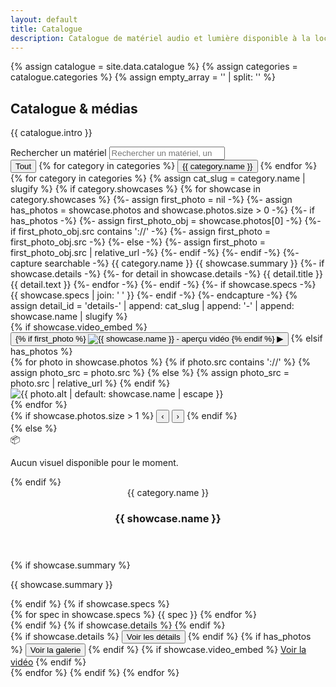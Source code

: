 ```yaml
---
layout: default
title: Catalogue
description: Catalogue de matériel audio et lumière disponible à la location.
---
```


{% assign catalogue = site.data.catalogue %}
{% assign categories = catalogue.categories %}
{% assign empty_array = '' | split: '' %}

<section class="section catalogue-hero">
  <div class="container">
    <div class="section-header">
      <h1>Catalogue &amp; médias</h1>
      <p class="muted">{{ catalogue.intro }}</p>
    </div>
    <div class="cat-toolbar">
      <div class="search">
        <label class="sr-only" for="catSearch">Rechercher un matériel</label>
        <input id="catSearch" type="search" placeholder="Rechercher un matériel, un pack ou un effet…" autocomplete="off">
      </div>
      <div class="filters" id="catFilters">
        <button type="button" class="chip is-active" data-filter="*">Tout</button>
        {% for category in categories %}
        <button type="button" class="chip" data-filter="{{ category.name | slugify }}">{{ category.name }}</button>
        {% endfor %}
      </div>
    </div>
  </div>
</section>

<section class="section">
  <div class="container">
    <div class="catalogue-grid">
      <div id="catGrid" data-empty="Aucun matériel ne correspond à votre recherche pour le moment.">
        {% for category in categories %}
          {% assign cat_slug = category.name | slugify %}
          {% if category.showcases %}
            {% for showcase in category.showcases %}
              {%- assign first_photo = nil -%}
              {%- assign has_photos = showcase.photos and showcase.photos.size > 0 -%}
              {%- if has_photos -%}
                {%- assign first_photo_obj = showcase.photos[0] -%}
                {%- if first_photo_obj.src contains '://' -%}
                  {%- assign first_photo = first_photo_obj.src -%}
                {%- else -%}
                  {%- assign first_photo = first_photo_obj.src | relative_url -%}
                {%- endif -%}
              {%- endif -%}
              {%- capture searchable -%}
                {{ category.name }}
                {{ showcase.summary }}
                {%- if showcase.details -%}
                  {%- for detail in showcase.details -%}
                    {{ detail.title }} {{ detail.text }}
                  {%- endfor -%}
                {%- endif -%}
                {%- if showcase.specs -%}
                  {{ showcase.specs | join: ' ' }}
                {%- endif -%}
              {%- endcapture -%}
              {% assign detail_id = 'details-' | append: cat_slug | append: '-' | append: showcase.name | slugify %}
              <article class="card" data-category="{{ cat_slug }}" data-title="{{ showcase.name | escape }}" data-model="{{ showcase.summary | default: category.name | escape }}" data-tags="{{ searchable | strip | strip_newlines | escape }}">
                <div class="card-media">
                  {% if showcase.video_embed %}
                  <button type="button" class="video-thumb" data-youtube="{{ showcase.video_embed }}" aria-label="Lire la vidéo {{ showcase.name }}">
                    {% if first_photo %}
                    <img src="{{ first_photo }}" alt="{{ showcase.name }} - aperçu vidéo">
                    {% endif %}
                    <span class="play" aria-hidden="true">▶</span>
                  </button>
                  {% elsif has_photos %}
                  <div class="carousel" data-count="{{ showcase.photos.size }}">
                    <div class="carousel-track">
                      {% for photo in showcase.photos %}
                        {% if photo.src contains '://' %}
                          {% assign photo_src = photo.src %}
                        {% else %}
                          {% assign photo_src = photo.src | relative_url %}
                        {% endif %}
                        <div class="slide">
                          <img src="{{ photo_src }}" alt="{{ photo.alt | default: showcase.name | escape }}">
                        </div>
                      {% endfor %}
                    </div>
                    {% if showcase.photos.size > 1 %}
                    <button class="carousel-nav prev" type="button" aria-label="Photo précédente">‹</button>
                    <button class="carousel-nav next" type="button" aria-label="Photo suivante">›</button>
                    {% endif %}
                  </div>
                  {% else %}
                  <div class="card-media__placeholder">
                    <span aria-hidden="true">📦</span>
                    <p>Aucun visuel disponible pour le moment.</p>
                  </div>
                  {% endif %}
                </div>
                <div class="card-body">
                  <header class="card-head">
                    <span class="badge">{{ category.name }}</span>
                    <h3 class="card-title">{{ showcase.name }}</h3>
                  </header>
                  {% if showcase.summary %}
                  <p class="card-summary">{{ showcase.summary }}</p>
                  {% endif %}
                  {% if showcase.specs %}
                  <div class="card-specs">
                    {% for spec in showcase.specs %}
                    <span class="tag">{{ spec }}</span>
                    {% endfor %}
                  </div>
                  {% endif %}
                  {% if showcase.details %}
                  <div class="card-details" id="{{ detail_id }}" hidden>
                    {% for detail in showcase.details %}
                      {% if detail.title or detail.text %}
                      <article class="card-detail">
                        {% if detail.title %}<h4>{{ detail.title }}</h4>{% endif %}
                        {% if detail.text %}<p>{{ detail.text }}</p>{% endif %}
                      </article>
                      {% endif %}
                    {% endfor %}
                  </div>
                  {% endif %}
                  <div class="card-actions">
                    {% if showcase.details %}
                    <button class="button button--ghost"
                            type="button"
                            data-action="toggle-details"
                            data-target="{{ detail_id }}"
                            data-label-open="Voir les détails"
                            data-label-close="Masquer les détails"
                            aria-expanded="false">Voir les détails</button>
                    {% endif %}
                    {% if has_photos %}
                    <button class="button button--ghost" type="button"
                            data-action="open-showcase"
                            data-showcase-title="{{ showcase.name | escape }}"
                            data-showcase-summary="{{ showcase.summary | default: '' | escape }}"
                            data-showcase-details="{{ showcase.details | default: empty_array | jsonify | escape }}"
                            data-showcase-specs="{{ showcase.specs | default: empty_array | jsonify | escape }}"
                            data-showcase-photos="{{ showcase.photos | default: empty_array | jsonify | escape }}">Voir la galerie</button>
                    {% endif %}
                    {% if showcase.video_embed %}
                    <a class="button button--primary open-video" href="{{ showcase.video_embed }}">Voir la vidéo</a>
                    {% endif %}
                  </div>
                </div>
              </article>
            {% endfor %}
          {% endif %}
        {% endfor %}
      </div>
    </div>
  </div>
</section>

<dialog id="ytDialog" class="yt-dialog" aria-labelledby="ytDialogTitle">
  <div class="yt-frame-wrap">
    <h3 id="ytDialogTitle" class="sr-only">Lecture de la vidéo</h3>
    <iframe id="ytFrame" title="Vidéo de démonstration" src="" allow="accelerometer; autoplay; clipboard-write; encrypted-media; gyroscope; picture-in-picture; web-share" allowfullscreen></iframe>
    <button class="yt-close" type="button" aria-label="Fermer la vidéo">×</button>
  </div>
</dialog>

<div class="media-modal" data-media-modal hidden>
  <div class="media-modal__backdrop" data-media-close></div>
  <div class="media-modal__dialog" role="dialog" aria-modal="true" aria-labelledby="media-modal-title">
    <button class="media-modal__close" type="button" data-media-close aria-label="Fermer la galerie">&times;</button>
    <h3 id="media-modal-title" data-media-title></h3>
    <div class="media-modal__layout">
      <div class="media-modal__grid" data-media-gallery></div>
      <aside class="media-modal__info">
        <p class="muted media-modal__summary" data-media-summary></p>
        <div class="media-modal__details" data-media-details></div>
        <ul class="media-modal__specs" data-media-specs></ul>
      </aside>
    </div>
  </div>
</div>
